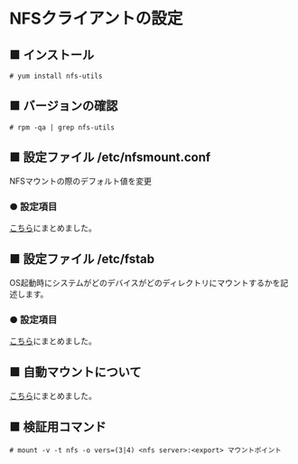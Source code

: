 # NFSクライアントの設定
## ■ インストール
```
# yum install nfs-utils
```
## ■ バージョンの確認
```
# rpm -qa | grep nfs-utils
```

## ■ 設定ファイル /etc/nfsmount.conf
NFSマウントの際のデフォルト値を変更

### ● 設定項目
[こちら](https://github.com/thetaru/memorandum/tree/master/OS/Linux/CentOS8/nfs/nfs_client/nfsmount.conf.parameter)にまとめました。

## ■ 設定ファイル /etc/fstab
OS起動時にシステムがどのデバイスがどのディレクトリにマウントするかを記述します。

### ● 設定項目
[こちら](https://github.com/thetaru/memorandum/tree/master/OS/Linux/CentOS8/nfs/nfs_client/fstab.parameter)にまとめました。

## ■ 自動マウントについて
[こちら](https://github.com/thetaru/memorandum/tree/master/OS/Linux/CentOS8/nfs/nfs_client/automount)にまとめました。

## ■ 検証用コマンド
```
# mount -v -t nfs -o vers=(3|4) <nfs server>:<export> マウントポイント
```
